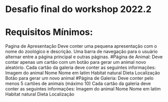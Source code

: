 # Desafio final do workshop 2022.2
# Requisitos Mínimos:
Pagina de Apresentação
Deve conter uma pequena apresentação com o nome do zoológico e descrição.
Uma barra de navegação para o usuário alternar entre a página principal e outras páginas.
#Página de Animal:
Deve contar apenas um cartão com um botão para gerar um animal novo aleatório.
Cada cartão da galeria deve conter as seguintes informações:
Imagem do animal
Nome
Nome em latim
Habitat natural
Dieta
Localização
Botão para gerar um novo animal
#Página de Galeria:
Deve conter pelo menos 5 cartões de animais (máximo 10)
Cada cartão da galeria deve conter as seguintes informações:
Imagem do animal
Nome
Nome em latim
Habitat natural
Dieta
Localização
